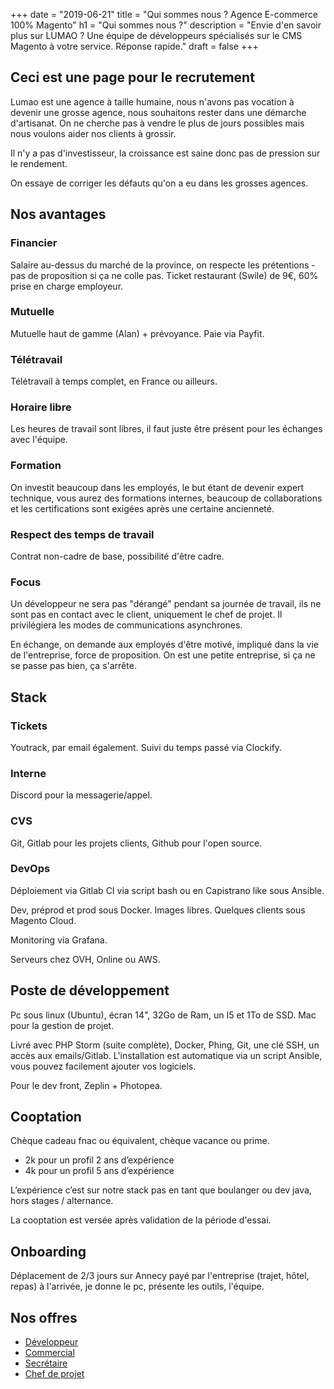 +++
date = "2019-06-21"
title = "Qui sommes nous ? Agence E-commerce 100% Magento"
h1 = "Qui sommes nous ?"
description = "Envie d'en savoir plus sur LUMAO ? Une équipe de développeurs spécialisés sur le CMS Magento à votre service. Réponse rapide."
draft = false
+++

## Ceci est une page pour le recrutement

Lumao est une agence à taille humaine, nous n'avons pas vocation à devenir une grosse agence, nous souhaitons rester 
dans une démarche d'artisanat. On ne cherche pas à vendre le plus de jours possibles mais nous voulons aider nos clients
à grossir.

Il n'y a pas d'investisseur, la croissance est saine donc pas de pression sur le rendement.

On essaye de corriger les défauts qu'on a eu dans les grosses agences.

## Nos avantages

### Financier

Salaire au-dessus du marché de la province, on respecte les prétentions - pas de proposition si ça ne colle pas.
Ticket restaurant (Swile) de 9€, 60% prise en charge employeur.

### Mutuelle

Mutuelle haut de gamme (Alan) + prévoyance. Paie via Payfit.

### Télétravail

Télétravail à temps complet, en France ou ailleurs.

### Horaire libre

Les heures de travail sont libres, il faut juste être présent pour les échanges avec l'équipe.

### Formation

On investit beaucoup dans les employés, le but étant de devenir expert technique, vous aurez des formations internes,
beaucoup de collaborations et les certifications sont exigées après une certaine ancienneté.

### Respect des temps de travail

Contrat non-cadre de base, possibilité d'être cadre.

### Focus

Un développeur ne sera pas "dérangé" pendant sa journée de travail, ils ne sont pas en contact avec le client, uniquement
le chef de projet. Il privilégiera les modes de communications asynchrones.

En échange, on demande aux employés d'être motivé, impliqué dans la vie de l'entreprise, force de proposition. On est une
petite entreprise, si ça ne se passe pas bien, ça s'arrête.

## Stack

### Tickets

Youtrack, par email également.
Suivi du temps passé via Clockify.

### Interne

Discord pour la messagerie/appel.

### CVS

Git, Gitlab pour les projets clients, Github pour l'open source.

### DevOps

Déploiement via Gitlab CI via script bash ou en Capistrano like sous Ansible.

Dev, préprod et prod sous Docker. Images libres. Quelques clients sous Magento Cloud.

Monitoring via Grafana.

Serveurs chez OVH, Online ou AWS.

## Poste de développement

Pc sous linux (Ubuntu), écran 14", 32Go de Ram, un I5 et 1To de SSD.
Mac pour la gestion de projet.

Livré avec PHP Storm (suite complète), Docker, Phing, Git, une clé SSH, un accès aux emails/Gitlab. 
L'installation est automatique via un script Ansible, vous pouvez facilement ajouter vos logiciels.

Pour le dev front, Zeplin + Photopea.

## Cooptation

Chèque cadeau fnac ou équivalent, chèque vacance ou prime.

- 2k pour un profil 2 ans d’expérience
- 4k pour un profil 5 ans d’expérience

L’expérience c’est sur notre stack pas en tant que boulanger ou dev java, hors stages / alternance.

La cooptation est versée après validation de la période d'essai.

## Onboarding

Déplacement de 2/3 jours sur Annecy payé par l'entreprise (trajet, hôtel, repas) à l'arrivée, je donne le pc, présente les outils, l'équipe.

## Nos offres

- [Développeur](/post/job-magento/)
- [Commercial](/post/job-bizdev/)
- [Secrétaire](/post/job-secretaire/)
- [Chef de projet](/post/job-cdp/)
